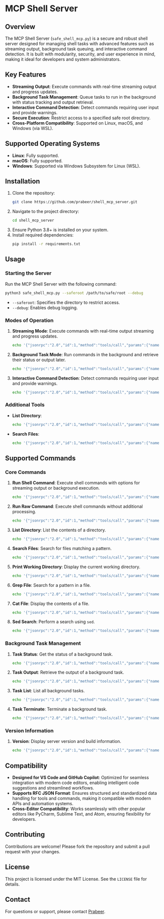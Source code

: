 # MCP Shell Server

## Overview
The MCP Shell Server (`safe_shell_mcp.py`) is a secure and robust shell server designed for managing shell tasks with advanced features such as streaming output, background task queuing, and interactive command detection. It is built with modularity, security, and user experience in mind, making it ideal for developers and system administrators.

## Key Features
- **Streaming Output**: Execute commands with real-time streaming output and progress updates.
- **Background Task Management**: Queue tasks to run in the background with status tracking and output retrieval.
- **Interactive Command Detection**: Detect commands requiring user input and provide warnings.
- **Secure Execution**: Restrict access to a specified safe root directory.
- **Cross-Platform Compatibility**: Supported on Linux, macOS, and Windows (via WSL).

## Supported Operating Systems
- **Linux**: Fully supported.
- **macOS**: Fully supported.
- **Windows**: Supported via Windows Subsystem for Linux (WSL).

## Installation
1. Clone the repository:
   ```bash
   git clone https://github.com/prabeer/shell_mcp_server.git
   ```
2. Navigate to the project directory:
   ```bash
   cd shell_mcp_server
   ```
3. Ensure Python 3.8+ is installed on your system.
4. Install required dependencies:
   ```bash
   pip install -r requirements.txt
   ```

## Usage
### Starting the Server
Run the MCP Shell Server with the following command:
```bash
python3 safe_shell_mcp.py --saferoot /path/to/safe/root --debug
```
- `--saferoot`: Specifies the directory to restrict access.
- `--debug`: Enables debug logging.

### Modes of Operation
1. **Streaming Mode**:
   Execute commands with real-time output streaming and progress updates.
   ```bash
   echo '{"jsonrpc":"2.0","id":1,"method":"tools/call","params":{"name":"run_shell","arguments":{"command":"ls -la","stream":true}}}' | python3 safe_shell_mcp.py --saferoot /path/to/safe/root
   ```

2. **Background Task Mode**:
   Run commands in the background and retrieve their status or output later.
   ```bash
   echo '{"jsonrpc":"2.0","id":1,"method":"tools/call","params":{"name":"run_shell","arguments":{"command":"sleep 10","background":true}}}' | python3 safe_shell_mcp.py --saferoot /path/to/safe/root
   ```

3. **Interactive Command Detection**:
   Detect commands requiring user input and provide warnings.
   ```bash
   echo '{"jsonrpc":"2.0","id":1,"method":"tools/call","params":{"name":"run_shell","arguments":{"command":"sudo apt update"}}}' | python3 safe_shell_mcp.py --saferoot /path/to/safe/root
   ```

### Additional Tools
- **List Directory**:
   ```bash
   echo '{"jsonrpc":"2.0","id":1,"method":"tools/call","params":{"name":"list_dir","arguments":{"path":"."}}}' | python3 safe_shell_mcp.py --saferoot /path/to/safe/root
   ```
- **Search Files**:
   ```bash
   echo '{"jsonrpc":"2.0","id":1,"method":"tools/call","params":{"name":"file_search","arguments":{"pattern":"*.py","root":"."}}}' | python3 safe_shell_mcp.py --saferoot /path/to/safe/root
   ```

## Supported Commands

### Core Commands
1. **Run Shell Command**:
   Execute shell commands with options for streaming output or background execution.
   ```bash
   echo '{"jsonrpc":"2.0","id":1,"method":"tools/call","params":{"name":"run_shell","arguments":{"command":"ls -la","stream":true}}}' | python3 safe_shell_mcp.py --saferoot /path/to/safe/root
   ```

2. **Run Raw Command**:
   Execute shell commands without additional processing.
   ```bash
   echo '{"jsonrpc":"2.0","id":1,"method":"tools/call","params":{"name":"run_raw","arguments":{"command":"echo Hello World"}}}' | python3 safe_shell_mcp.py --saferoot /path/to/safe/root
   ```

3. **List Directory**:
   List the contents of a directory.
   ```bash
   echo '{"jsonrpc":"2.0","id":1,"method":"tools/call","params":{"name":"list_dir","arguments":{"path":"."}}}' | python3 safe_shell_mcp.py --saferoot /path/to/safe/root
   ```

4. **Search Files**:
   Search for files matching a pattern.
   ```bash
   echo '{"jsonrpc":"2.0","id":1,"method":"tools/call","params":{"name":"file_search","arguments":{"pattern":"*.py","root":"."}}}' | python3 safe_shell_mcp.py --saferoot /path/to/safe/root
   ```

5. **Print Working Directory**:
   Display the current working directory.
   ```bash
   echo '{"jsonrpc":"2.0","id":1,"method":"tools/call","params":{"name":"print_workdir"}}' | python3 safe_shell_mcp.py --saferoot /path/to/safe/root
   ```

6. **Grep File**:
   Search for a pattern in a file.
   ```bash
   echo '{"jsonrpc":"2.0","id":1,"method":"tools/call","params":{"name":"grep_file","arguments":{"pattern":"def","filepath":"safe_shell_mcp.py"}}}' | python3 safe_shell_mcp.py --saferoot /path/to/safe/root
   ```

7. **Cat File**:
   Display the contents of a file.
   ```bash
   echo '{"jsonrpc":"2.0","id":1,"method":"tools/call","params":{"name":"cat_file","arguments":{"filepath":"README.md"}}}' | python3 safe_shell_mcp.py --saferoot /path/to/safe/root
   ```

8. **Sed Search**:
   Perform a search using `sed`.
   ```bash
   echo '{"jsonrpc":"2.0","id":1,"method":"tools/call","params":{"name":"sed_search","arguments":{"script":"s/old/new/g","filepath":"README.md"}}}' | python3 safe_shell_mcp.py --saferoot /path/to/safe/root
   ```

### Background Task Management
1. **Task Status**:
   Get the status of a background task.
   ```bash
   echo '{"jsonrpc":"2.0","id":1,"method":"tools/call","params":{"name":"task_status","arguments":{"task_id":"<task_id>"}}}' | python3 safe_shell_mcp.py --saferoot /path/to/safe/root
   ```

2. **Task Output**:
   Retrieve the output of a background task.
   ```bash
   echo '{"jsonrpc":"2.0","id":1,"method":"tools/call","params":{"name":"task_output","arguments":{"task_id":"<task_id>","max_lines":10}}}' | python3 safe_shell_mcp.py --saferoot /path/to/safe/root
   ```

3. **Task List**:
   List all background tasks.
   ```bash
   echo '{"jsonrpc":"2.0","id":1,"method":"tools/call","params":{"name":"task_list"}}' | python3 safe_shell_mcp.py --saferoot /path/to/safe/root
   ```

4. **Task Terminate**:
   Terminate a background task.
   ```bash
   echo '{"jsonrpc":"2.0","id":1,"method":"tools/call","params":{"name":"task_terminate","arguments":{"task_id":"<task_id>"}}}' | python3 safe_shell_mcp.py --saferoot /path/to/safe/root
   ```

### Version Information
1. **Version**:
   Display server version and build information.
   ```bash
   echo '{"jsonrpc":"2.0","id":1,"method":"tools/call","params":{"name":"version"}}' | python3 safe_shell_mcp.py --saferoot /path/to/safe/root
   ```

## Compatibility
- **Designed for VS Code and GitHub Copilot**: Optimized for seamless integration with modern code editors, enabling intelligent code suggestions and streamlined workflows.
- **Supports RFC JSON Format**: Ensures structured and standardized data handling for tools and commands, making it compatible with modern APIs and automation systems.
- **Cross-Editor Compatibility**: Works seamlessly with other popular editors like PyCharm, Sublime Text, and Atom, ensuring flexibility for developers.

## Contributing
Contributions are welcome! Please fork the repository and submit a pull request with your changes.

## License
This project is licensed under the MIT License. See the `LICENSE` file for details.

## Contact
For questions or support, please contact [Prabeer](https://github.com/prabeer).

